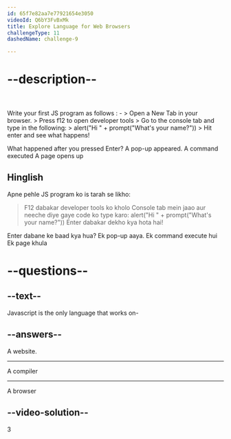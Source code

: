 ```yaml
---
id: 65f7e82aa7e77921654e3050
videoId: Q6bY3FvBxMk
title: Explore Language for Web Browsers
challengeType: 11
dashedName: challenge-9

---
```


# --description--
<br>
<br>
Write your first JS program as follows : -
> Open a New Tab in your browser.
> Press f12 to open developer tools
> Go to the console tab and type in the following: 
> alert("Hi " + prompt("What's your name?"))
> Hit enter and see what happens!

What happened after you pressed Enter?
A pop-up appeared.
A command executed
A page opens up

<h2>Hinglish</h2>

Apne pehle JS program ko is tarah se likho:
> F12 dabakar developer tools ko kholo
> Console tab mein jaao aur neeche diye gaye code ko type karo:
> alert("Hi " + prompt("What's your name?"))
> Enter dabakar dekho kya hota hai!

Enter dabane ke baad kya hua?
Ek pop-up aaya.
Ek command execute hui
Ek page khula

# --questions--

## --text--

Javascript is the only language that works on-

## --answers--

A website.

---

A compiler

---

A browser

## --video-solution--

3
